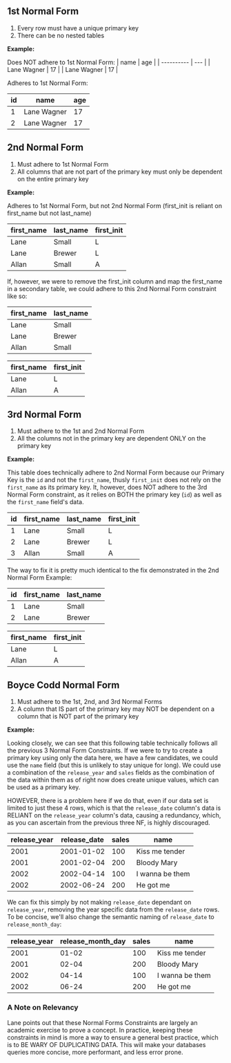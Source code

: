 ## 1st Normal Form

1. Every row must have a unique primary key
2. There can be no nested tables

**Example:**

Does NOT adhere to 1st Normal Form:
| name | age |
| ---------- | --- |
| Lane Wagner | 17 |
| Lane Wagner | 17 |

Adheres to 1st Normal Form:

| id  | name        | age |
| --- | ----------- | --- |
| 1   | Lane Wagner | 17  |
| 2   | Lane Wagner | 17  |

## 2nd Normal Form

1. Must adhere to 1st Normal Form
2. All columns that are not part of the primary key must only be dependent on the
   entire primary key

**Example:**

Adheres to 1st Normal Form, but not 2nd Normal Form (first_init is reliant on
first_name but not last_name)

| first_name | last_name | first_init |
| ---------- | --------- | ---------- |
| Lane       | Small     | L          |
| Lane       | Brewer    | L          |
| Allan      | Small     | A          |

If, however, we were to remove the first_init column and map the first_name in a
secondary table, we could adhere to this 2nd Normal Form constraint like so:

| first_name | last_name |
| ---------- | --------- |
| Lane       | Small     |
| Lane       | Brewer    |
| Allan      | Small     |

| first_name | first_init |
| ---------- | ---------- |
| Lane       | L          |
| Allan      | A          |

## 3rd Normal Form

1. Must adhere to the 1st and 2nd Normal Form
2. All the columns not in the primary key are dependent ONLY on the primary key

**Example:**

This table does technically adhere to 2nd Normal Form because our Primary Key is
the `id` and not the `first_name`, thusly `first_init` does not rely on the
`first_name` as its primary key. It, however, does NOT adhere to the 3rd Normal
Form constraint, as it relies on BOTH the primary key (`id`) as well as the
`first_name` field's data.

| id  | first_name | last_name | first_init |
| --- | ---------- | --------- | ---------- |
| 1   | Lane       | Small     | L          |
| 2   | Lane       | Brewer    | L          |
| 3   | Allan      | Small     | A          |

The way to fix it is pretty much identical to the fix demonstrated in the 2nd
Normal Form Example:

| id  | first_name | last_name |
| --- | ---------- | --------- |
| 1   | Lane       | Small     |
| 2   | Lane       | Brewer    |

| first_name | first_init |
| ---------- | ---------- |
| Lane       | L          |
| Allan      | A          |

## Boyce Codd Normal Form

1. Must adhere to the 1st, 2nd, and 3rd Normal Forms
2. A column that IS part of the primary key may NOT be dependent on a column
   that is NOT part of the primary key

**Example:**

Looking closely, we can see that this following table technically follows all
the previous 3 Normal Form Constraints. If we were to try to create a primary
key using only the data here, we have a few candidates, we could use the `name`
field (but this is unlikely to stay unique for long). We could use a combination
of the `release_year` and `sales` fields as the combination of the data within them
as of right now does create unique values, which can be used as a primary key.

HOWEVER, there is a problem here if we do that, even if our data set is limited
to just these 4 rows, which is that the `release_date` column's data is RELIANT
on the `release_year` column's data, causing a redundancy, which, as you can
ascertain from the previous three NF, is highly discouraged.

| release_year | release_date | sales | name            |
| ------------ | ------------ | ----- | --------------- |
| 2001         | 2001-01-02   | 100   | Kiss me tender  |
| 2001         | 2001-02-04   | 200   | Bloody Mary     |
| 2002         | 2002-04-14   | 100   | I wanna be them |
| 2002         | 2002-06-24   | 200   | He got me       |

We can fix this simply by not making `release_date` dependant on `release_year`,
removing the year specific data from the `release_date` rows. To be concise,
we'll also change the semantic naming of `release_date` to `release_month_day`:

| release_year | release_month_day | sales | name            |
| ------------ | ----------------- | ----- | --------------- |
| 2001         | 01-02             | 100   | Kiss me tender  |
| 2001         | 02-04             | 200   | Bloody Mary     |
| 2002         | 04-14             | 100   | I wanna be them |
| 2002         | 06-24             | 200   | He got me       |

### A Note on Relevancy

Lane points out that these Normal Forms Constraints are largely an academic
exercise to prove a concept. In practice, keeping these constraints in mind is
more a way to ensure a general best practice, which is to BE WARY OF DUPLICATING
DATA. This will make your databases queries more concise, more performant, and less
error prone.
